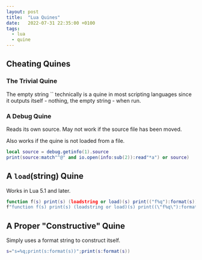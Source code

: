 ```yaml
---
layout: post
title:  "Lua Quines"
date:   2022-07-31 22:35:00 +0100
tags:
  - lua
  - quine
---
```


## Cheating Quines

### The Trivial Quine

The empty string `` technically is a quine in most scripting languages since it outputs itself - nothing, the empty string - when run.

### A Debug Quine

Reads its own source. May not work if the source file has been moved.

Also works if the quine is not loaded from a file.

```lua
local source = debug.getinfo(1).source
print(source:match"^@" and io.open(info:sub(2)):read"*a") or source)
```

## A `load`(string) Quine

Works in Lua 5.1 and later.

```lua
function f(s) print(s) (loadstring or load)(s) print(("f%q"):format(s)) end
f"function f(s) print(s) (loadstring or load)(s) print((\"f%q\"):format(s)) end"
```

## A Proper "Constructive" Quine

Simply uses a format string to construct itself.

```lua
s="s=%q;print(s:format(s))";print(s:format(s))
```
